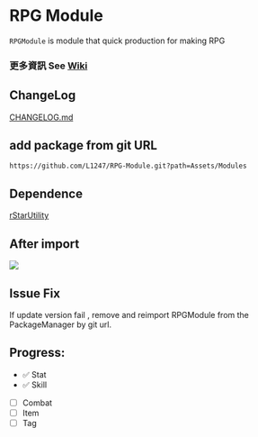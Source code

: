 # RPG Module
`RPGModule` is module that quick production for making RPG
### 更多資訊 See [Wiki](https://github.com/L1247/RPG-Module/wiki)

## ChangeLog
[CHANGELOG.md](https://github.com/L1247/RPG-Module/blob/main/Assets/Modules/CHANGELOG.md)

## add package from git URL
```
https://github.com/L1247/RPG-Module.git?path=Assets/Modules
```
## Dependence
[rStarUtility](https://github.com/L1247/rStarUtility)

## After import
![](https://github.com/L1247/RPG-Module/blob/main/ScreenShots/Stat.png?raw=true)

## Issue Fix
If update version fail , remove and reimport RPGModule from the PackageManager by git url.

## Progress:

* ✅ Stat
* ✅ Skill
* [ ] Combat
* [ ] Item
* [ ] Tag
